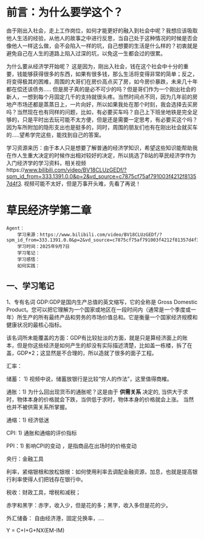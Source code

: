 
# 前言：为什么要学这个？
由于刚出入社会，走上工作岗位，如何才能更好的融入到社会中呢？我想应该吸取他人生活的经验，从他人的故事之中进行反思，当自己处于这种情况的时候是否会像他人一样这么做，会不会陷入一样的坑，自己想要的生活是什么样的？初衷就是避免自己在人生的道路上陷入过深的坑，以免这一生都会过的很累。

为什么要从经济学开始呢？
这是因为，刚出入社会，钱在这个社会中十分的重要，钱能够获得很多的东西，如果有很多钱，那么生活将变得非常的简单；反之，将变得极其的困难，周围的大哥们在房价高点买了房，如今房价暴跌，未来几十年都在偿还该债务..... 但是房子真的是必不可少的吗？但是哥们作为一个刚出社会的新人，一想到每个月固定几千的支持就很头疼。当然时间点不同，因为几年前的房地产市场还都是蒸蒸日上，一片向好，所以如果我处在那个时刻，我会选择去买房吗？当然现在也有同样的问题，比如，有必要买车吗？自己上下班坐地铁是完全足够的，只是平时出去玩可能不太方便，但是还是需要一定思考，有必要买这个吗？因为车所附加的隐形支出也是挺多的，同时，周围的朋友们也有在刚出社会就买车的.....望希学完这些，能找到自己的答案。

学习资源来历：由于本人只是想要了解普通的经济学知识，希望这些知识能帮助我在作人生重大决定的时候作出相对较好的决定，所以挑选了B站的草民经济学作为入门经济学的学习资料，相关视频https://www.bilibili.com/video/BV18CLUzGEDf/?spm_id_from=333.1391.0.0&p=2&vd_source=c7875cf75af791003f4212f81357d4f3. 视频可能不太好，但是万事开头难，先看了再说！

# 草民经济学第二章
~~~~~~~~~~~~~~~~~~~~~~~~~~~~~~~~~~~~~~~~~~~~~~~~~~~~~~~~~~~~~~~~~~~~~~~~~~~~~~~~~~~~~~~~~~~~~~~~~~~~~~~~~~~~~~~~~~~~~~~~~~~~~~~
Agent：
    学习来源：https://www.bilibili.com/video/BV18CLUzGEDf/?spm_id_from=333.1391.0.0&p=2&vd_source=c7875cf75af791003f4212f81357d4f3
    学习时间：2025年9月7日
    学习笔记：
    学习感悟：
    如何实践：
~~~~~~~~~~~~~~~~~~~~~~~~~~~~~~~~~~~~~~~~~~~~~~~~~~~~~~~~~~~~~~~~~~~~~~~~~~~~~~~~~~~~~~~~~~~~~~~~~~~~~~~~~~~~~~~~~~~~~~~~~~~~~~~~
## 一、学习笔记
1、专有名词
GDP:GDP是国内生产总值的英文缩写，它的全称是 Gross Domestic Product。您可以把它理解为一个国家或地区在一段时间内（通常是一个季度或一年）所生产的所有最终产品和劳务的市场价值总和。它是衡量一个国家经济规模和健康状况的最核心指标。

该名词所未能覆盖的方面：GDP有比较扯淡的方面，就是只是算经济面上的账本，但是你这些经济是如何产生的却没有实际描述清楚，比如盖一栋楼，拆了在盖，GDP*2；这显然是不合理的，所以造就了很多的面子工程。

汇率：

储蓄： 1) 视频中说，储蓄放银行是比较“穷人的作法”，这里值得商榷。

通胀：1) 为什么回出现货币的通胀呢？这是由于 **供需关系** 决定的, 当供大于求时，物体本身的价格就会下跌，当供低于求时，物体本身的价格就会上涨。 当然也并不被供需关系所掌握。

通缩：1) 经济低迷

CPI: 1) 通胀和通缩的评价指标

PPI：1) 影响CPI的变动 ，是指商品在出场时的价格变动

央行：金融工具

利率，紧缩银根和放松银根：如何使用利率去调配金融资源，加息，也就是提高银行利率使得人们把钱存在银行中。

税收：财政工具，增税和减税；

赤字和黑字：赤字，收入少，但是花的多；黑字，收入多但是花的少。

外汇储备： 自由经济港，固定兑换率，....

Y = C+I+G+NX(EM-IM)

